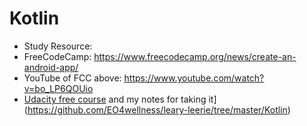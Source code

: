 # Kotlin
* Study Resource: 
* FreeCodeCamp: https://www.freecodecamp.org/news/create-an-android-app/ 
* YouTube of FCC above: https://www.youtube.com/watch?v=bo_LP6QOUio 
* [Udacity free course](https://www.udacity.com/course/kotlin-bootcamp-for-programmers--ud9011) and my notes for taking it](https://github.com/EO4wellness/leary-leerie/tree/master/Kotlin)
